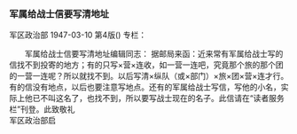 ### 军属给战士信要写清地址
军区政治部
1947-03-10
第4版()
专栏：

　　军属给战士信要写清地址编辑同志：
    据邮局来函：近来常有军属给战士写的信找不到投寄的地方；有的只写×营×连收，如一营一连吧，究竟那个旅的那个团的一营一连呢？所以就找不到。以后写清×纵队（或×部门）×旅×团×营×连才行。有的信没有地点，以后也要注意写地点。还有的军属给战士写信，写他的小名，实际上他已不叫这名了，也找不到，所以要写战士现在的名子。此信请在“读者服务栏”刊登。此致敬礼                         
     军区政治部启
